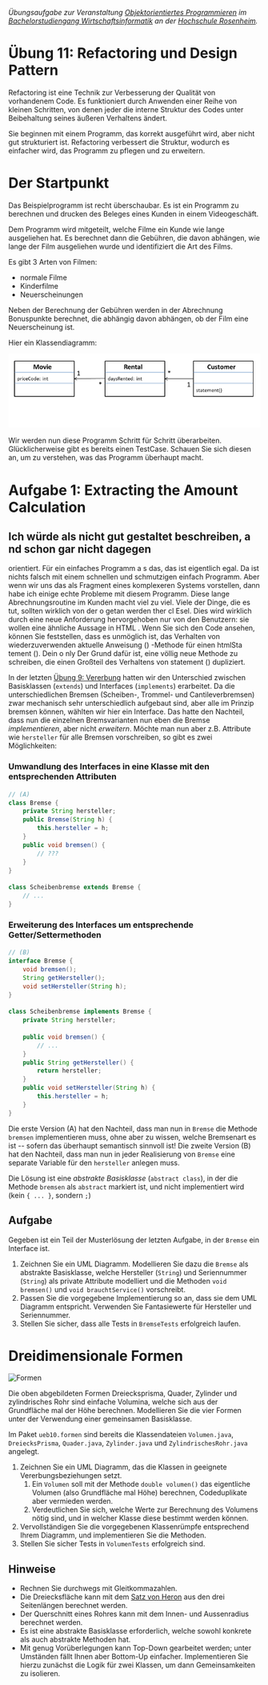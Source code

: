 _Übungsaufgabe zur Veranstaltung [Objektorientiertes Programmieren](https://hsro-wif-oop.github.io) im [Bachelorstudiengang Wirtschaftsinformatik](https://www.th-rosenheim.de/technik/informatik-mathematik/wirtschaftsinformatik-bachelor/) an der [Hochschule Rosenheim](http://www.th-rosenheim.de)._

# Übung 11: Refactoring und Design Pattern


Refactoring ist eine Technik zur Verbesserung der Qualität von vorhandenem Code. Es funktioniert durch Anwenden einer Reihe von kleinen Schritten, von denen jeder die interne Struktur
des Codes unter Beibehaltung seines äußeren Verhaltens ändert.

Sie beginnen mit einem Programm, das korrekt ausgeführt wird, aber nicht gut strukturiert ist. Refactoring verbessert die Struktur, wodurch es einfacher wird, das Programm zu pflegen und zu erweitern.

# Der Startpunkt

Das Beispielprogramm ist recht überschaubar. Es ist ein Programm zu
berechnen und drucken des Beleges eines Kunden in einem Videogeschäft.

Dem Programm wird mitgeteilt, welche Filme ein Kunde wie lange ausgeliehen hat. Es berechnet dann die Gebühren, die davon abhängen, wie lange der Film ausgeliehen wurde und identifiziert die Art des Films. 

Es gibt 3 Arten von Filmen: 
- normale Filme
- Kinderfilme 
- Neuerscheinungen

Neben der Berechnung der Gebühren werden in der Abrechnung  Bonuspunkte berechnet, die abhängig davon abhängen, ob der Film eine Neuerscheinung ist.

Hier ein Klassendiagramm:

![Start](images/img1.png)


Wir werden nun diese Programm Schritt für Schritt überarbeiten. Glücklicherweise gibt es bereits einen TestCase. Schauen Sie sich diesen an, um zu verstehen, was das Programm überhaupt macht.

# Aufgabe 1: Extracting the Amount Calculation

Ich würde als nicht gut gestaltet beschreiben, a
nd schon gar nicht dagegen
-
orientiert. Für ein einfaches Programm a
s das, das ist eigentlich egal. Da ist nichts falsch
mit einem schnellen und schmutzigen
einfach
Programm. Aber wenn wir uns das als Fragment eines komplexeren Systems vorstellen, dann habe ich einige echte Probleme mit diesem Programm.
Diese lange Abrechnungsroutine im Kunden macht viel zu viel. Viele der Dinge, die es tut, sollten wirklich von der o getan werden
ther cl
Esel.
Dies wird wirklich durch eine neue Anforderung hervorgehoben
nur von den Benutzern:
sie wollen eine ähnliche Aussage in
HTML
.
Wenn Sie sich den Code ansehen, können Sie feststellen, dass es unmöglich ist, das Verhalten von wiederzuverwenden
aktuelle Anweisung () -Methode
für einen htmlSta
tement (). Dein o
nly
Der Grund dafür ist, eine völlig neue Methode zu schreiben, die einen Großteil des Verhaltens von statement () dupliziert.


In der letzten [Übung 9: Vererbung](https://github.com/hsro-wif-prg2/uebung09) hatten wir den Unterschied zwischen Basisklassen (`extends`) und Interfaces (`implements`) erarbeitet.
Da die unterschiedlichen Bremsen (Scheiben-, Trommel- und Cantileverbremsen) zwar mechanisch sehr unterschiedlich aufgebaut sind, aber alle im Prinzip bremsen können, wählten wir hier ein Interface.
Das hatte den Nachteil, dass nun die einzelnen Bremsvarianten nun eben die Bremse _implementieren_, aber nicht _erweitern_.
Möchte man nun aber z.B. Attribute wie `hersteller` für alle Bremsen vorschreiben, so gibt es zwei Möglichkeiten:

### Umwandlung des Interfaces in eine Klasse mit den entsprechenden Attributen

```java
// (A)
class Bremse {
	private String hersteller;
	public Bremse(String h) {
		this.hersteller = h;
	}
	public void bremsen() {
		// ???
	}
}

class Scheibenbremse extends Bremse {
	// ...
}
```

### Erweiterung des Interfaces um entsprechende Getter/Settermethoden

```java
// (B)
interface Bremse {
	void bremsen();
	String getHersteller();
	void setHersteller(String h);
}

class Scheibenbremse implements Bremse {
	private String hersteller;

	public void bremsen() {
		// ...
	}
	public String getHersteller() {	
		return hersteller;
	}
	public void setHersteller(String h) {
		this.hersteller = h;
	}
}
```

Die erste Version (A) hat den Nachteil, dass man nun in `Bremse` die Methode `bremsen` implementieren muss, ohne aber zu wissen, welche Bremsenart es ist -- sofern das überhaupt semantisch sinnvoll ist!
Die zweite Version (B) hat den Nachteil, dass man nun in jeder Realisierung von `Bremse` eine separate Variable für den `hersteller` anlegen muss.

Die Lösung ist eine _abstrakte Basisklasse_ (`abstract class`), in der die Methode `bremsen` als `abstract` markiert ist, und nicht implementiert wird (kein `{ ... }`, sondern `;`)

## Aufgabe

Gegeben ist ein Teil der Musterlösung der letzten Aufgabe, in der `Bremse` ein Interface ist.

1. Zeichnen Sie ein UML Diagramm. Modellieren Sie dazu die `Bremse` als abstrakte Basisklasse, welche Hersteller (`String`) und Seriennummer (`String`) als private Attribute modelliert und die Methoden `void bremsen()` und `void brauchtService()` vorschreibt.
2. Passen Sie die vorgegebene Implementierung so an, dass sie dem UML Diagramm entspricht. Verwenden Sie Fantasiewerte für Hersteller und Seriennummer. 
3. Stellen Sie sicher, dass alle Tests in `BremseTests` erfolgreich laufen.


# Dreidimensionale Formen

![Formen](formen.png)

Die oben abgebildeten Formen Dreiecksprisma, Quader, Zylinder und zylindrisches Rohr sind einfache Volumina, welche sich aus der Grundfläche mal der Höhe berechnen.
Modellieren Sie die vier Formen unter der Verwendung einer gemeinsamen Basisklasse.

Im Paket `ueb10.formen` sind bereits die Klassendateien `Volumen.java`, `DreiecksPrisma`, `Quader.java`, `Zylinder.java` und `ZylindrischesRohr.java` angelegt.

1. Zeichnen Sie ein UML Diagramm, das die Klassen in geeignete Vererbungsbeziehungen setzt.
	1. Ein `Volumen` soll mit der Methode `double volumen()` das eigentliche Volumen (also Grundfläche mal Höhe) berechnen, Codeduplikate aber vermieden werden.
	2. Verdeutlichen Sie sich, welche Werte zur Berechnung des Volumens nötig sind, und in welcher Klasse diese bestimmt werden können.
2. Vervollständigen Sie die vorgegebenen Klassenrümpfe entsprechend Ihrem Diagramm, und implementieren Sie die Methoden.
3. Stellen Sie sicher Tests in `VolumenTests` erfolgreich sind.

## Hinweise 

- Rechnen Sie durchwegs mit Gleitkommazahlen.
- Die Dreiecksfläche kann mit dem [Satz von Heron](https://de.wikipedia.org/wiki/Dreiecksfl%C3%A4che) aus den drei Seitenlängen berechnet werden.
- Der Querschnitt eines Rohres kann mit dem Innen- und Aussenradius berechnet werden.
- Es ist eine abstrakte Basisklasse erforderlich, welche sowohl konkrete als auch abstrakte Methoden hat.
- Mit genug Vorüberlegungen kann Top-Down gearbeitet werden; unter Umständen fällt Ihnen aber Bottom-Up einfacher. Implementieren Sie hierzu zunächst die Logik für zwei Klassen, um dann Gemeinsamkeiten zu isolieren.
